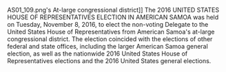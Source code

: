 AS01_109.png's At-large congressional district]] The 2016 UNITED STATES HOUSE OF REPRESENTATIVES ELECTION IN AMERICAN SAMOA was held on Tuesday, November 8, 2016, to elect the non-voting Delegate to the United States House of Representatives from American Samoa's at-large congressional district. The election coincided with the elections of other federal and state offices, including the larger American Samoa general election, as well as the nationwide 2016 United States House of Representatives elections and the 2016 United States general elections.
